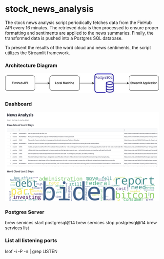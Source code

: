 # stock_news_analysis

The stock news analysis script periodically fetches data from the FinHub API every 16 minutes. The retrieved data is then processed to ensure proper formatting and sentiments are applied to the news summaries. Finally, the transformed data is pushed into a Postgres SQL database.

To present the results of the word cloud and news sentiments, the script utilizes the Streamlit framework.

### Architecture Diagram
![Alt text](image.png)

### Dashboard
![Alt text](image-1.png)


### Postgres Server
brew services start postgresql@14
brew services stop postgresql@14
brew services list

### List all listening ports
lsof -i -P -n | grep LISTEN